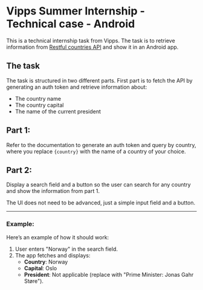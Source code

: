 # Vipps Summer Internship - Technical case - Android

This is a technical internship task from Vipps. The task is to retrieve information from [Restful countries API](https://restfulcountries.com/api-documentation/version/1) and show it in an Android app.

## The task

The task is structured in two different parts. First part is to fetch the API by generating an auth token and retrieve information about:

- The country name
- The country capital
- The name of the current president

## Part 1:

Refer to the documentation to generate an auth token and query by country, where you replace `{country}` with the name of a country of your choice.

## Part 2:

Display a search field and a button so the user can search for any country and show the information from part 1.

The UI does not need to be advanced, just a simple input field and a button.

---

### Example:

Here’s an example of how it should work:

1. User enters "Norway" in the search field.
2. The app fetches and displays:
   - **Country**: Norway
   - **Capital**: Oslo
   - **President**: Not applicable (replace with "Prime Minister: Jonas Gahr Støre").
